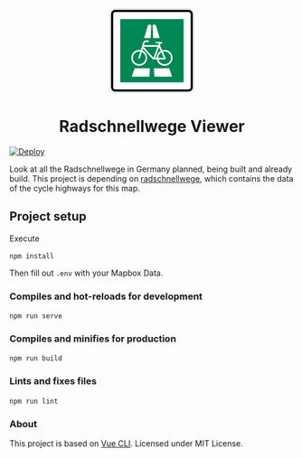 <div align="center">
    <img src="public/assets/radschnellwege-logo.svg" width="150">
    <h1>Radschnellwege Viewer</h1>
</div>

[![Deploy](https://github.com/ohrie/radschnellwege-viewer/actions/workflows/deploy.yml/badge.svg)](https://github.com/ohrie/radschnellwege-viewer/actions/workflows/deploy.yml)

Look at all the Radschnellwege in Germany planned, being built and already build. This project is depending on [radschnellwege](https://github.com/ohrie/radschnellwege), which contains the data of the cycle highways for this map.

## Project setup

Execute
```
npm install
```
Then fill out `.env` with your Mapbox Data.

### Compiles and hot-reloads for development
```
npm run serve
```

### Compiles and minifies for production
```
npm run build
```

### Lints and fixes files
```
npm run lint
```

### About
This project is based on [Vue CLI](https://cli.vuejs.org/).
Licensed under MIT License.